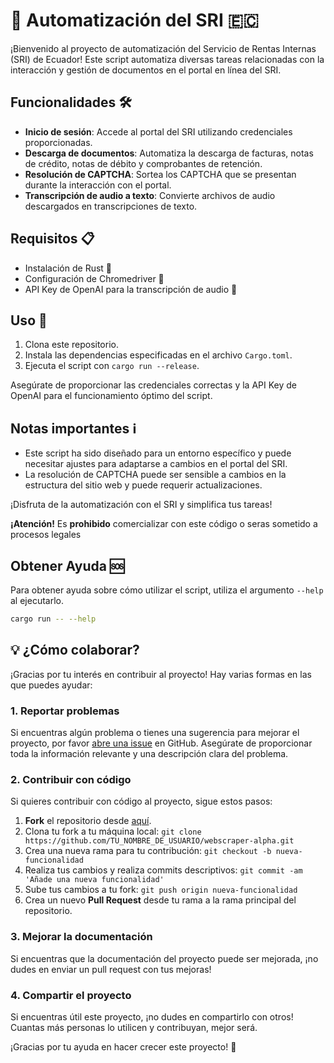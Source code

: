 # 🤖 Automatización del SRI 🇪🇨

¡Bienvenido al proyecto de automatización del Servicio de Rentas Internas (SRI) de Ecuador! Este script automatiza diversas tareas relacionadas con la interacción y gestión de documentos en el portal en línea del SRI.

## Funcionalidades 🛠️

- **Inicio de sesión**: Accede al portal del SRI utilizando credenciales proporcionadas.
- **Descarga de documentos**: Automatiza la descarga de facturas, notas de crédito, notas de débito y comprobantes de retención.
- **Resolución de CAPTCHA**: Sortea los CAPTCHA que se presentan durante la interacción con el portal.
- **Transcripción de audio a texto**: Convierte archivos de audio descargados en transcripciones de texto.

## Requisitos 📋

- Instalación de Rust 🦀
- Configuración de Chromedriver 🚗
- API Key de OpenAI para la transcripción de audio 🔑

## Uso 🚀

1. Clona este repositorio.
2. Instala las dependencias especificadas en el archivo `Cargo.toml`.
3. Ejecuta el script con `cargo run --release`.

Asegúrate de proporcionar las credenciales correctas y la API Key de OpenAI para el funcionamiento óptimo del script.

## Notas importantes ℹ️

- Este script ha sido diseñado para un entorno específico y puede necesitar ajustes para adaptarse a cambios en el portal del SRI.
- La resolución de CAPTCHA puede ser sensible a cambios en la estructura del sitio web y puede requerir actualizaciones.

¡Disfruta de la automatización con el SRI y simplifica tus tareas!

**¡Atención!** Es **prohibido** comercializar con este código o seras sometido a procesos legales

## Obtener Ayuda 🆘

Para obtener ayuda sobre cómo utilizar el script, utiliza el argumento `--help` al ejecutarlo.

```bash
cargo run -- --help
```

## 💡 ¿Cómo colaborar?

¡Gracias por tu interés en contribuir al proyecto! Hay varias formas en las que puedes ayudar:

### 1. Reportar problemas

Si encuentras algún problema o tienes una sugerencia para mejorar el proyecto, por favor [abre una issue](https://github.com/josephEnv/webscraper-alpha/issues) en GitHub. Asegúrate de proporcionar toda la información relevante y una descripción clara del problema.

### 2. Contribuir con código

Si quieres contribuir con código al proyecto, sigue estos pasos:

1. **Fork** el repositorio desde [aquí](https://github.com/josephEnv/webscraper-alpha/fork).
2. Clona tu fork a tu máquina local: `git clone https://github.com/TU_NOMBRE_DE_USUARIO/webscraper-alpha.git`
3. Crea una nueva rama para tu contribución: `git checkout -b nueva-funcionalidad`
4. Realiza tus cambios y realiza commits descriptivos: `git commit -am 'Añade una nueva funcionalidad'`
5. Sube tus cambios a tu fork: `git push origin nueva-funcionalidad`
6. Crea un nuevo **Pull Request** desde tu rama a la rama principal del repositorio.

### 3. Mejorar la documentación

Si encuentras que la documentación del proyecto puede ser mejorada, ¡no dudes en enviar un pull request con tus mejoras! 

### 4. Compartir el proyecto

Si encuentras útil este proyecto, ¡no dudes en compartirlo con otros! Cuantas más personas lo utilicen y contribuyan, mejor será.

¡Gracias por tu ayuda en hacer crecer este proyecto! 🌟

